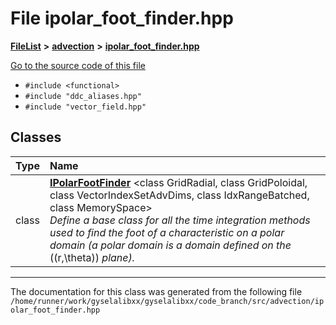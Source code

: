 

# File ipolar\_foot\_finder.hpp



[**FileList**](files.md) **>** [**advection**](dir_b90fde0f10c67a9aef841a6e6700f1f6.md) **>** [**ipolar\_foot\_finder.hpp**](ipolar__foot__finder_8hpp.md)

[Go to the source code of this file](ipolar__foot__finder_8hpp_source.md)



* `#include <functional>`
* `#include "ddc_aliases.hpp"`
* `#include "vector_field.hpp"`















## Classes

| Type | Name |
| ---: | :--- |
| class | [**IPolarFootFinder**](classIPolarFootFinder.md) &lt;class GridRadial, class GridPoloidal, class VectorIndexSetAdvDims, class IdxRangeBatched, class MemorySpace&gt;<br>_Define a base class for all the time integration methods used to find the foot of a characteristic on a polar domain (a polar domain is a domain defined on the_ \((r,\theta)\) _plane)._ |



















































------------------------------
The documentation for this class was generated from the following file `/home/runner/work/gyselalibxx/gyselalibxx/code_branch/src/advection/ipolar_foot_finder.hpp`

